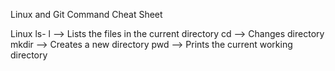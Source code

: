 Linux and Git Command Cheat Sheet

Linux
ls- l -->  Lists the files in the current directory
cd -->  Changes directory
mkdir -->   Creates a new directory
pwd --> Prints the current working directory

